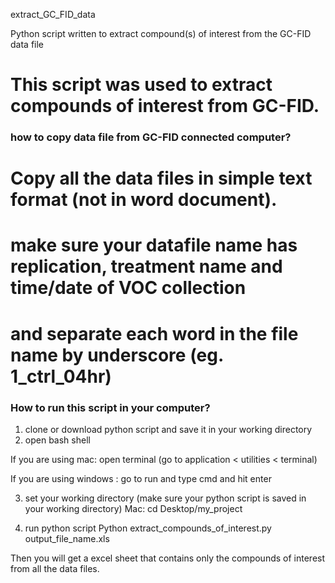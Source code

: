 extract_GC_FID_data

Python script written to extract compound(s) of interest from the GC-FID data file


# This script was used to extract compounds of interest from GC-FID.

### how to copy data file from GC-FID connected computer? ###

# Copy all the data files in simple text format (not in word document).
# make sure your datafile name has replication, treatment name and time/date of VOC collection 
# and separate each word in the file name by underscore (eg. 1_ctrl_04hr)

### How to run this script in your computer? ###
1. clone or download python script and save it in your working directory
2. open bash shell

If you are using mac:
	open terminal (go to application < utilities < terminal)

If you are using windows :
	go to run and type cmd and hit enter
	
3. set your working directory (make sure your python script is saved in your working directory)
Mac:
	cd Desktop/my_project
	
3. run python script 
Python extract_compounds_of_interest.py output_file_name.xls 

Then you will get a excel sheet that contains only the compounds of interest from all the data files. 	